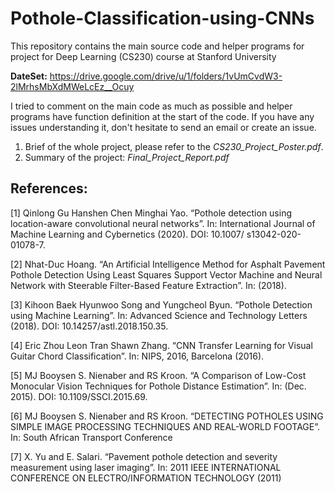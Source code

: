 # Pothole-Classification-using-CNNs
This repository contains the main source code and helper programs for project for Deep Learning (CS230) course at Stanford University

**DateSet:** https://drive.google.com/drive/u/1/folders/1vUmCvdW3-2lMrhsMbXdMWeLcEz__Ocuy

I tried to comment on the main code as much as possible and helper programs have function definition at the start of the code. If you have any issues understanding it, don't hesitate to send an email or create an issue.

1. Brief of the whole project, please refer to the *CS230_Project_Poster.pdf*.   
2. Summary of the project: *Final_Project_Report.pdf*  

## References:

[1] Qinlong Gu Hanshen Chen Minghai Yao. “Pothole detection using location-aware convolutional neural networks”. In: International Journal of Machine Learning and Cybernetics (2020). DOI: 10.1007/ s13042-020-01078-7.

[2] Nhat-Duc Hoang. “An Artificial Intelligence Method for Asphalt Pavement Pothole Detection Using Least Squares Support Vector Machine and Neural Network with Steerable Filter-Based Feature Extraction”. In: (2018).

[3] Kihoon Baek Hyunwoo Song and Yungcheol Byun. “Pothole Detection using Machine Learning”. In: Advanced Science and Technology Letters (2018). DOI: 10.14257/astl.2018.150.35.

[4] Eric Zhou Leon Tran Shawn Zhang. “CNN Transfer Learning for Visual Guitar Chord Classification”. In: NIPS, 2016, Barcelona (2016).

[5] MJ Booysen S. Nienaber and RS Kroon. “A Comparison of Low-Cost Monocular Vision Techniques for Pothole Distance Estimation”. In: (Dec. 2015). DOI: 10.1109/SSCI.2015.69.

[6] MJ Booysen S. Nienaber and RS Kroon. “DETECTING POTHOLES USING SIMPLE IMAGE PROCESSING TECHNIQUES AND REAL-WORLD FOOTAGE”. In: South African Transport Conference

[7] X. Yu and E. Salari. “Pavement pothole detection and severity measurement using laser imaging”. In: 2011 IEEE INTERNATIONAL CONFERENCE ON ELECTRO/INFORMATION TECHNOLOGY (2011)
